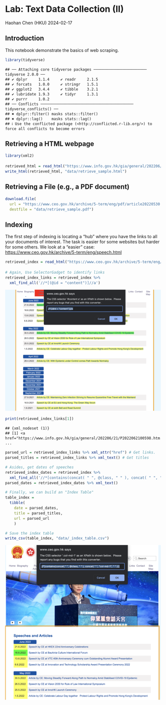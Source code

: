 Lab: Text Data Collection (II)
================
Haohan Chen (HKU)
2024-02-17

## Introduction

This notebook demonstrate the basics of web scraping.

``` r
library(tidyverse)
```

    ## ── Attaching core tidyverse packages ──────────────────────── tidyverse 2.0.0 ──
    ## ✔ dplyr     1.1.4     ✔ readr     2.1.5
    ## ✔ forcats   1.0.0     ✔ stringr   1.5.1
    ## ✔ ggplot2   3.4.4     ✔ tibble    3.2.1
    ## ✔ lubridate 1.9.3     ✔ tidyr     1.3.1
    ## ✔ purrr     1.0.2     
    ## ── Conflicts ────────────────────────────────────────── tidyverse_conflicts() ──
    ## ✖ dplyr::filter() masks stats::filter()
    ## ✖ dplyr::lag()    masks stats::lag()
    ## ℹ Use the conflicted package (<http://conflicted.r-lib.org/>) to force all conflicts to become errors

## Retrieving a HTML webpage

``` r
library(xml2)

retrieved_html = read_html("https://www.info.gov.hk/gia/general/202206/21/P2022062100598.htm")
write_html(retrieved_html, "data/retrieve_sample.html")
```

## Retrieving a File (e.g., a PDF document)

``` r
download.file(
  url = "https://www.ceo.gov.hk/archive/5-term/eng/pdf/article20220530.pdf",
  destfile = "data/retrieve_sample.pdf")
```

## Indexing

The first step of indexing is locating a “hub” where you have the links
to all your documents of interest. The task is easier for some websites
but harder for some others. We look at a “easier” case:
<https://www.ceo.gov.hk/archive/5-term/eng/speech.html>

``` r
retrieved_index = read_html("https://www.ceo.gov.hk/archive/5-term/eng/speech.html")

# Again, Use SelectorGadget to identify links
retrieved_index_links = retrieved_index %>%
  xml_find_all('//*[(@id = "content")]//a')
```

![](images/image-94042523.png)

``` r
print(retrieved_index_links[1])
```

    ## {xml_nodeset (1)}
    ## [1] <a href="https://www.info.gov.hk/gia/general/202206/21/P2022062100598.htm ...

``` r
parsed_url = retrieved_index_links %>% xml_attr("href") # Get links. 
parsed_titles = retrieved_index_links %>% xml_text() # Get titles
```

``` r
# Asides, get dates of speeches
retrieved_index_dates = retrieved_index %>% 
  xml_find_all('//*[contains(concat( " ", @class, " " ), concat( " ", "col-md-1", " " ))]')
parsed_dates = retrieved_index_dates %>% xml_text()
```

``` r
# Finally, we can build an "Index Table"
table_index = 
  tibble(
    date = parsed_dates,
    title = parsed_titles,
    url = parsed_url
    )
```

``` r
# Save the index table
write_csv(table_index, "data/_index_table.csv")
```

![](images/image-2131372454.png)
